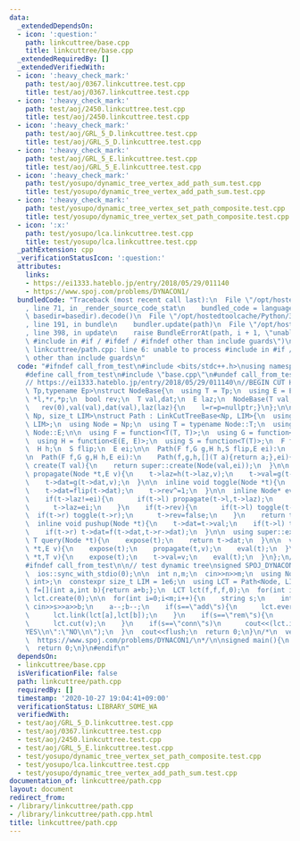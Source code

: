 ```yaml
---
data:
  _extendedDependsOn:
  - icon: ':question:'
    path: linkcuttree/base.cpp
    title: linkcuttree/base.cpp
  _extendedRequiredBy: []
  _extendedVerifiedWith:
  - icon: ':heavy_check_mark:'
    path: test/aoj/0367.linkcuttree.test.cpp
    title: test/aoj/0367.linkcuttree.test.cpp
  - icon: ':heavy_check_mark:'
    path: test/aoj/2450.linkcuttree.test.cpp
    title: test/aoj/2450.linkcuttree.test.cpp
  - icon: ':heavy_check_mark:'
    path: test/aoj/GRL_5_D.linkcuttree.test.cpp
    title: test/aoj/GRL_5_D.linkcuttree.test.cpp
  - icon: ':heavy_check_mark:'
    path: test/aoj/GRL_5_E.linkcuttree.test.cpp
    title: test/aoj/GRL_5_E.linkcuttree.test.cpp
  - icon: ':heavy_check_mark:'
    path: test/yosupo/dynamic_tree_vertex_add_path_sum.test.cpp
    title: test/yosupo/dynamic_tree_vertex_add_path_sum.test.cpp
  - icon: ':heavy_check_mark:'
    path: test/yosupo/dynamic_tree_vertex_set_path_composite.test.cpp
    title: test/yosupo/dynamic_tree_vertex_set_path_composite.test.cpp
  - icon: ':x:'
    path: test/yosupo/lca.linkcuttree.test.cpp
    title: test/yosupo/lca.linkcuttree.test.cpp
  _pathExtension: cpp
  _verificationStatusIcon: ':question:'
  attributes:
    links:
    - https://ei1333.hateblo.jp/entry/2018/05/29/011140
    - https://www.spoj.com/problems/DYNACON1/
  bundledCode: "Traceback (most recent call last):\n  File \"/opt/hostedtoolcache/Python/3.9.0/x64/lib/python3.9/site-packages/onlinejudge_verify/documentation/build.py\"\
    , line 71, in _render_source_code_stat\n    bundled_code = language.bundle(stat.path,\
    \ basedir=basedir).decode()\n  File \"/opt/hostedtoolcache/Python/3.9.0/x64/lib/python3.9/site-packages/onlinejudge_verify/languages/cplusplus.py\"\
    , line 191, in bundle\n    bundler.update(path)\n  File \"/opt/hostedtoolcache/Python/3.9.0/x64/lib/python3.9/site-packages/onlinejudge_verify/languages/cplusplus_bundle.py\"\
    , line 398, in update\n    raise BundleErrorAt(path, i + 1, \"unable to process\
    \ #include in #if / #ifdef / #ifndef other than include guards\")\nonlinejudge_verify.languages.cplusplus_bundle.BundleErrorAt:\
    \ linkcuttree/path.cpp: line 6: unable to process #include in #if / #ifdef / #ifndef\
    \ other than include guards\n"
  code: "#ifndef call_from_test\n#include <bits/stdc++.h>\nusing namespace std;\n\n\
    #define call_from_test\n#include \"base.cpp\"\n#undef call_from_test\n\n#endif\n\
    // https://ei1333.hateblo.jp/entry/2018/05/29/011140\n//BEGIN CUT HERE\ntemplate<typename\
    \ Tp,typename Ep>\nstruct NodeBase{\n  using T = Tp;\n  using E = Ep;\n  NodeBase\
    \ *l,*r,*p;\n  bool rev;\n  T val,dat;\n  E laz;\n  NodeBase(T val,E laz):\n \
    \   rev(0),val(val),dat(val),laz(laz){\n    l=r=p=nullptr;}\n};\n\ntemplate<typename\
    \ Np, size_t LIM>\nstruct Path : LinkCutTreeBase<Np, LIM>{\n  using super = LinkCutTreeBase<Np,\
    \ LIM>;\n  using Node = Np;\n  using T = typename Node::T;\n  using E = typename\
    \ Node::E;\n\n  using F = function<T(T, T)>;\n  using G = function<T(T, E)>;\n\
    \  using H = function<E(E, E)>;\n  using S = function<T(T)>;\n  F f;\n  G g;\n\
    \  H h;\n  S flip;\n  E ei;\n\n  Path(F f,G g,H h,S flip,E ei):\n    f(f),g(g),h(h),flip(flip),ei(ei){}\n\
    \n  Path(F f,G g,H h,E ei):\n    Path(f,g,h,[](T a){return a;},ei){}\n\n  Node*\
    \ create(T val){\n    return super::create(Node(val,ei));\n  }\n\n  inline void\
    \ propagate(Node *t,E v){\n    t->laz=h(t->laz,v);\n    t->val=g(t->val,v);\n\
    \    t->dat=g(t->dat,v);\n  }\n\n  inline void toggle(Node *t){\n    swap(t->l,t->r);\n\
    \    t->dat=flip(t->dat);\n    t->rev^=1;\n  }\n\n  inline Node* eval(Node *t){\n\
    \    if(t->laz!=ei){\n      if(t->l) propagate(t->l,t->laz);\n      if(t->r) propagate(t->r,t->laz);\n\
    \      t->laz=ei;\n    }\n    if(t->rev){\n      if(t->l) toggle(t->l);\n    \
    \  if(t->r) toggle(t->r);\n      t->rev=false;\n    }\n    return t;\n  }\n\n\
    \  inline void pushup(Node *t){\n    t->dat=t->val;\n    if(t->l) t->dat=f(t->l->dat,t->dat);\n\
    \    if(t->r) t->dat=f(t->dat,t->r->dat);\n  }\n\n  using super::expose;\n\n \
    \ T query(Node *t){\n    expose(t);\n    return t->dat;\n  }\n\n  void update(Node\
    \ *t,E v){\n    expose(t);\n    propagate(t,v);\n    eval(t);\n  }\n\n  void set_val(Node\
    \ *t,T v){\n    expose(t);\n    t->val=v;\n    eval(t);\n  }\n};\n//END CUT HERE\n\
    #ifndef call_from_test\n\n// test dynamic tree\nsigned SPOJ_DYNACON1(){\n  cin.tie(0);\n\
    \  ios::sync_with_stdio(0);\n\n  int n,m;\n  cin>>n>>m;\n  using Node = NodeBase<int,\
    \ int>;\n  constexpr size_t LIM = 1e6;\n  using LCT = Path<Node, LIM>;\n\n  auto\
    \ f=[](int a,int b){return a+b;};\n  LCT lct(f,f,f,0);\n  for(int i=0;i<n;i++)\
    \ lct.create(0);\n\n  for(int i=0;i<m;i++){\n    string s;\n    int a,b;\n   \
    \ cin>>s>>a>>b;\n    a--;b--;\n    if(s==\"add\"s){\n      lct.evert(lct[b]);\n\
    \      lct.link(lct[a],lct[b]);\n    }\n    if(s==\"rem\"s){\n      auto v=lct.lca(lct[a],lct[b])==lct[a]?lct[b]:lct[a];\n\
    \      lct.cut(v);\n    }\n    if(s==\"conn\"s)\n      cout<<(lct.is_connected(lct[a],lct[b])?\"\
    YES\\n\":\"NO\\n\");\n  }\n  cout<<flush;\n  return 0;\n}\n/*\n  verified on 2020/01/08\n\
    \  https://www.spoj.com/problems/DYNACON1/\n*/\n\nsigned main(){\n  //SPOJ_DYNACON1();\n\
    \  return 0;\n}\n#endif\n"
  dependsOn:
  - linkcuttree/base.cpp
  isVerificationFile: false
  path: linkcuttree/path.cpp
  requiredBy: []
  timestamp: '2020-10-27 19:04:41+09:00'
  verificationStatus: LIBRARY_SOME_WA
  verifiedWith:
  - test/aoj/GRL_5_D.linkcuttree.test.cpp
  - test/aoj/0367.linkcuttree.test.cpp
  - test/aoj/2450.linkcuttree.test.cpp
  - test/aoj/GRL_5_E.linkcuttree.test.cpp
  - test/yosupo/dynamic_tree_vertex_set_path_composite.test.cpp
  - test/yosupo/lca.linkcuttree.test.cpp
  - test/yosupo/dynamic_tree_vertex_add_path_sum.test.cpp
documentation_of: linkcuttree/path.cpp
layout: document
redirect_from:
- /library/linkcuttree/path.cpp
- /library/linkcuttree/path.cpp.html
title: linkcuttree/path.cpp
---
```


